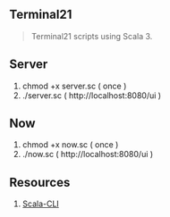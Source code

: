 Terminal21
----------
>Terminal21 scripts using Scala 3.

Server
------
1. chmod +x server.sc ( once )
2. ./server.sc ( http://localhost:8080/ui )

Now
---
1. chmod +x now.sc ( once )
2. ./now.sc ( http://localhost:8080/ui )

Resources
---------
1. [Scala-CLI](https://scala-cli.virtuslab.org/)